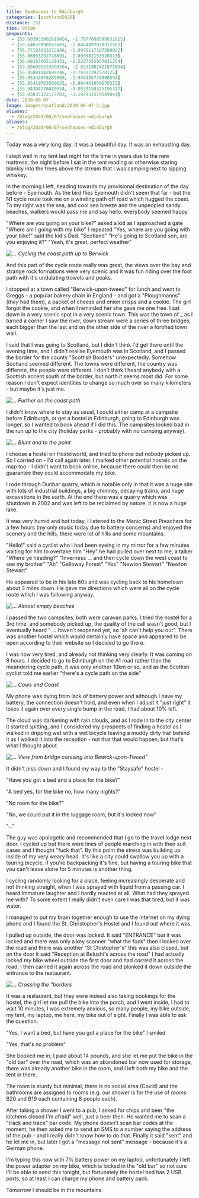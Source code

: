 ```yaml
--- 
title: Seahouses to Edinburgh
categories: [scotland2020]
distance: 151
time: 9h19m
geopoints: 
  - [55.603953962610454, -1.7677688598632815]
  - [55.64659898563683, -1.8484497070312502]
  - [55.77193853272886, -1.9995117187500002]
  - [55.86953232748891, -2.093582153320313]
  - [56.00183665128431, -2.5227355957031254]
  - [55.986091533808384, -2.6531982421875004]
  - [55.95881042699746, -2.79327392578125]
  - [55.95342878289969, -2.949485778808594]
  - [55.95419763500635, -2.994461059570313]
  - [55.94304778489654, -3.0559158325195317]
  - [55.95035322177703, -3.193931579589844]
date: 2020-08-07
image: images/scotland/2020-08-07-2.jpg
aliases:
  - /blog/2020/08/07/seahouses-edinburgh
aliases:
  - /blog/2020/08/07/seahouses-edinburgh
---
```


Today was a very long day. It was a beautiful day. It was an exhausting day.

I slept well in my tent last night for the time in years due to the new
mattress, the night before I sat in the tent reading or otherwise staring
blankly into the trees above the stream that I was camping next to sipping
whiskey.

In the morning I left, heading towards my provisional destination of the day
before - Eyemouth. As the bird flies Eyemouth didn't seem that far - but the
N1 cycle route took me on a winding path off road which hugged the coast. To
my right was the sea, and cool sea breeze and the unpeopled sandy beaches,
walkers would pass me and say hello, everybody seemed happy

"Where are you going on your bike?" asked a kid as I approached a gate
"Where am I going with my bike" I repeated
"Yes, where are you going with your bike!" said the kid's Dad.
"Scotland"
"He's going to Scotland son, are you enjoying it?"
"Yeah, it's great, perfect weather"

![...](/images/scotland/2020-08-07-1.jpg)
_Cycling the coast path up to Berwick_

And this part of the cycle route really was great, the views over the bay and
strange rock formations were very scenic and it was fun riding over the foot
path with it's undulating trowels and peaks.

I stopped at a town called "Berwick-upon-tweed" for lunch and went to Greggs -
a popular bakery chain in England - and got a "Ploughmanns" (_they_ had them),
a packet of cheese and onion crisps and a cookie. The girl forgot the cookie,
and when I reminded her she gave me one free. I sat down in a very scenic spot
in a very scenic town. This was the town of _ as I turned a corner I saw the
river, down stream were a series of three bridges, each bigger than the last
and on the other side of the river a fortified town wall.

I said that I was going to Scotland, but I didn't think I'd get there until
the evening time, and I didn't realise Eyemouth was in Scotland, and I passed
the border for the county "Scottish Borders" unexpectedly. Somehow Scotland
seemed different. The towns were different, the country was different, the
people were different. I don't think I heard anybody with a Scottish accent
south of the border, but north it seems most did. For some reason I don't
expect identities to change so much over so many kilometers - but maybe it's
just me.

![...](/images/scotland/2020-08-07-2.jpg)
_Further on the coast path_

I didn't know where to stay as usual, I could either camp at a campsite before
Edinburgh, or get a hostel _in_ Edinburgh, going to Edinburgh was longer, so I
wanted to book ahead if I did this. The campsites looked bad in the run up to
the city (holiday parks - probably with no camping anyway).

![...](/images/scotland/2020-08-07-3.jpg)
_Blunt and to the point_

I choose a hostel on Hostelworld, and tried to phone but nobody picked up. So
I carried on - I'd call again later. I marked other potential hostels on the
map too - I didn't want to book online, because there could then be no
guarantee they could accommodate my bike.

I rode through Dunbar quarry, which is notable only in that it was a huge site
with lots of industrial buildings, a big chimney, decaying trains, and huge
excavations in the earth. At the end there was a quarry which was shutdown in
2002 and was left to be reclaimed by nature, it is now a huge lake.


It was very humid and hot today, I listened to the Manic Street Preachers for
a few hours (my only music today due to battery concerns) and enjoyed the
scenery and the hills, there were lot of hills and some mountains.

"Hello!" said a cyclist who I had been eyeing in my mirror for a few minutes
waiting for him to overtake him
"Hey" he had pulled over next to me, a talker
"Where ye heading?"
"Inverness ... and then cycle down the west coast to see my brother"
"Ah"
"Galloway Forest"
"Yes"
"Newton Stewart"
"Newton Stewart"

He appeared to be in his late 60s and was cycling back to his hometown about 3
miles down. He gave me directions which were all on the cycle route which I
was following anyway.

![...](/images/scotland/2020-08-07-4.jpg)
_Almost empty beaches_

I passed the two campsites, both were caravan parks. I tried the hostel for a
3rd time, and somebody picked up, the quality of the call wasn't good, but I
eventually heard " ... haven't reopened yet, so 'ah can't help you out". There
was another hostel which would certainly have space and appeared to be open
according to their website so I decided to go there.

I was now very tired, and already not thinking very clearly. It was coming on
8 hours. I decided to go to Edinburgh on the A1 road rather than the
meandering cycle path, it was only another 10km or so, and as the Scottish
cyclist told me earlier "there's a cycle path on the side"

![...](/images/scotland/2020-08-07-5.jpg)
_Cows and Coast_

My phone was dying from lack of battery power and although I have my battery,
the connection doesn't hold, and even when I adjust it "just right" it loses
it again over every single bump in the road. I had about 10% left.

The cloud was darkening with rain clouds, and as I rode in to the city center
it started spitting, and I considered my prospects of finding a hostel as I
walked in dripping wet with a wet bicycle leaving a muddy dirty trail behind
it as I walked it into the reception - not that that would happen, but that's
what I thought about.

![...](/images/scotland/2020-08-07-6.jpg)
_View from bridge corssing into Bewick-upon-Tweed"_

It didn't piss down and I found my way to the "Staysafe" hostel - 

"Have you got a bed and a place for the bike?"

"A bed yes, for the bike no, how many nights?"

"No room for the bike?"

"No, we could put it in the luggage room, but it's locked now"

"..."

The guy was apologetic and recommended that I go to the travel lodge next
door. I cycled up but there were lines of people marching in with their suit
cases and I thought "fuck that". By this point the stress was building up
inside of my very weary head. It's like a city could swallow you up with a
touring bicycle, if you're backpacking it's fine, but having a touring bike
that you can't leave alone for 5 minutes is another thing.

I cycling randomly looking for a place, feeling increasingly desperate and not
thinking straight, when I was sprayed with liquid from a passing car. I heard
immature laughter and I hardly reacted at all. What had they sprayed me with?
To some extent I really didn't even care I was that tired, but it was water.

I managed to put my brain together enough to use the internet on my dying
phone and I found the St. Christopher's Hostel and I found out where it was.

I pulled up outside, the door was locked. It said "ENTRANCE" but it was
locked and there was only a key scanner "what the fuck" then I looked over the
road and there was another "St Chistopher's" this was also closed, but on the
door it said "Reception at Belushi's across the road" I had actually locked my
bike wheel outside the first door and had _carried_ it across the road, I
then carried it again across the road and plonked it down outside the entrance
to the restaurant.

![...](/images/scotland/2020-08-07-7.jpg)
_Crossing the "borders_

It was a restaurant, but they were indeed also taking bookings for the hostel,
the girl let me pull the bike into the porch, and I went inside, I had to wait
10 minutes, I was extremely anxious, so many people, my bike outside, my tent,
my laptop, me here, my bike out of sight. Finally I was able to ask the
question.

"Yes, I want a bed, but have you got a place for the bike" I smiled

"Yes, that's no problem"

She booked me in, I paid about 14 pounds, and she let me put the bike in the
"old bar" over the road, which was an abandoned bar now used for storage,
there was already another bike in the room, and I left both my bike and the
tent in there.

The room is sturdy but minimal, there is no social area (Covid) and the
bathrooms are assigned to rooms (e.g. our shower is for the use of _rooms_ B20
and B19 each containing 8 people each).

After taking a shower I went to a pub, I asked for chips and beer "the
kitchens closed I'm afraid" well, just a beer then. He wanted me to scan a
"track and trace" bar code. My phone doesn't scan bar codes at the moment, he
then asked me to send an SMS to a number saying the address of the pub - and I
really didn't know how to do that.  Finally it said "sent" and he let me in,
but later I got a "message not sent" message - because it's a German phone.

I'm typing this now with 7% battery power on my laptop, unfortunately I left
the power adapter on my bike, which is locked in the "old bar" so not sure
I'll be able to send this tonight, but fortunately the hostel bed has 2 USB
ports, so at least I can charge my phone and battery pack.

Tomorrow I should be in the mountains.


















